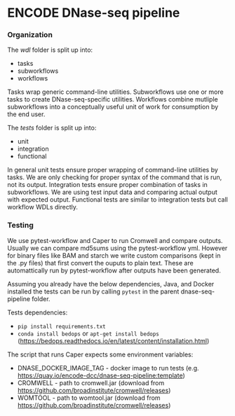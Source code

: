 # ENCODE DNase-seq pipeline

### Organization
The *wdl* folder is split up into:
* tasks
* subworkflows
* workflows

Tasks wrap generic command-line utilities. Subworkflows use one or more tasks to create DNase-seq-specific utilities. Workflows combine mutliple subworkflows into a conceptually useful unit of work for consumption by the end user.

The *tests* folder is split up into:
* unit
* integration
* functional

In general unit tests ensure proper wrapping of command-line utilities by tasks. We are only checking for proper syntax of the command that is run, not its output. Integration tests ensure proper combination of tasks in subworkflows. We are using test input data and comparing actual output with expected output. Functional tests are similar to integration tests but call workflow WDLs directly.


### Testing
We use pytest-workflow and Caper to run Cromwell and compare outputs. Usually we can compare md5sums using the pytest-workflow yml. However for binary files like BAM and starch we write custom comparisons (kept in the .py files) that first convert the ouputs to plain text. These are automattically run by pytest-workflow after outputs have been generated.

Assuming you already have the below dependencies, Java, and Docker installed the tests can be run by calling `pytest` in the parent dnase-seq-pipeline folder.

Tests dependencies:
* `pip install requirements.txt`
* `conda install bedops` or `apt-get install bedops` (https://bedops.readthedocs.io/en/latest/content/installation.html)

The script that runs Caper expects some environment variables:
* DNASE_DOCKER_IMAGE_TAG - docker image to run tests (e.g. https://quay.io/encode-dcc/dnase-seq-pipeline:template)
* CROMWELL - path to cromwell.jar (download from https://github.com/broadinstitute/cromwell/releases)
* WOMTOOL - path to womtool.jar (download from https://github.com/broadinstitute/cromwell/releases)
